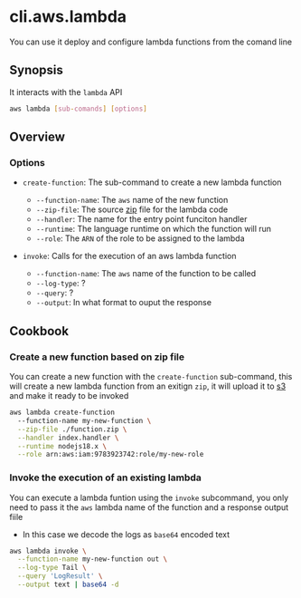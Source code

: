 # cli.aws.lambda

You can use it deploy and configure lambda functions from the comand line

## Synopsis

It interacts with the `lambda` API

```sh
aws lambda [sub-comands] [options]
```

## Overview

### Options

- `create-function`: The sub-command to create a new lambda function
  - `--function-name`: The `aws` name of the new function
  - `--zip-file`: The source [zip](./kg1a.md) file for the lambda code
  - `--handler`: The name for the entry point funciton handler
  - `--runtime`: The language runtime on which the function will run
  - `--role`: The `ARN` of the role to be assigned to the lambda

- `invoke`: Calls for the execution of an aws lambda function
  - `--function-name`: The `aws` name of the function to be called
  - `--log-type`: ?
  - `--query`: ?
  - `--output`: In what format to ouput the response

## Cookbook

### Create a new function based on zip file

You can create a new function with the `create-function` sub-command, this
will create a new lambda function from an exitign `zip`, it will upload it
to [s3](./2s8v.md) and make it ready to be invoked

```sh
aws lambda create-function 
  --function-name my-new-function \
  --zip-file ./function.zip \
  --handler index.handler \
  --runtime nodejs18.x \
  --role arn:aws:iam:9783923742:role/my-new-role
```

### Invoke the execution of an existing lambda

You can execute a lambda funtion using the `invoke` subcommand, you only need
to pass it the `aws` lambda name of the function and a response output fiile

- In this case we decode the logs as `base64` encoded text

```sh
aws lambda invoke \
  --function-name my-new-function out \
  --log-type Tail \
  --query 'LogResult' \
  --output text | base64 -d
```
